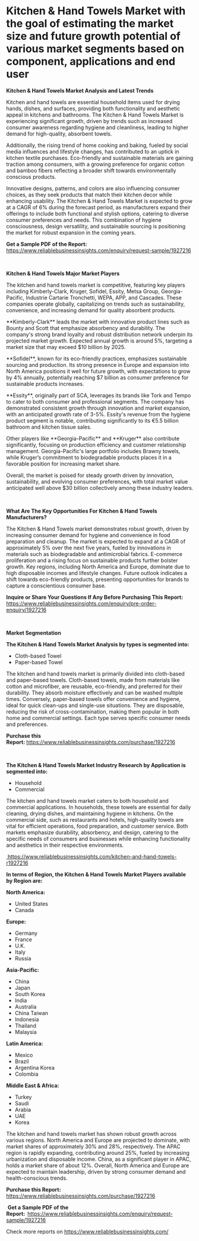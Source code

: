 <p><h1>Kitchen & Hand Towels Market with the goal of estimating the market size and future growth potential of various market segments based on component, applications and end user</h1></p><p><strong>Kitchen & Hand Towels Market Analysis and Latest Trends</strong></p>
<p><p>Kitchen and hand towels are essential household items used for drying hands, dishes, and surfaces, providing both functionality and aesthetic appeal in kitchens and bathrooms. The Kitchen & Hand Towels Market is experiencing significant growth, driven by trends such as increased consumer awareness regarding hygiene and cleanliness, leading to higher demand for high-quality, absorbent towels.</p><p>Additionally, the rising trend of home cooking and baking, fueled by social media influences and lifestyle changes, has contributed to an uptick in kitchen textile purchases. Eco-friendly and sustainable materials are gaining traction among consumers, with a growing preference for organic cotton and bamboo fibers reflecting a broader shift towards environmentally conscious products.</p><p>Innovative designs, patterns, and colors are also influencing consumer choices, as they seek products that match their kitchen decor while enhancing usability. The Kitchen & Hand Towels Market is expected to grow at a CAGR of 6% during the forecast period, as manufacturers expand their offerings to include both functional and stylish options, catering to diverse consumer preferences and needs. This combination of hygiene consciousness, design versatility, and sustainable sourcing is positioning the market for robust expansion in the coming years.</p></p>
<p><strong>Get a Sample PDF of the Report:&nbsp;</strong> <a href="https://www.reliablebusinessinsights.com/enquiry/request-sample/1927216?utm_campaign=2319&utm_medium=2&utm_source=Github&utm_content=ia&utm_term=28032025&utm_id=kitchen-hand-towels">https://www.reliablebusinessinsights.com/enquiry/request-sample/1927216</a></p>
<p>&nbsp;</p>
<p><strong>Kitchen & Hand Towels Major Market Players</strong></p>
<p><p>The kitchen and hand towels market is competitive, featuring key players including Kimberly-Clark, Kruger, Sofidel, Essity, Metsa Group, Georgia-Pacific, Industrie Cartarie Tronchetti, WEPA, APP, and Cascades. These companies operate globally, capitalizing on trends such as sustainability, convenience, and increasing demand for quality absorbent products.</p><p>**Kimberly-Clark** leads the market with innovative product lines such as Bounty and Scott that emphasize absorbency and durability. The company's strong brand loyalty and robust distribution network underpin its projected market growth. Expected annual growth is around 5%, targeting a market size that may exceed $10 billion by 2025.</p><p>**Sofidel**, known for its eco-friendly practices, emphasizes sustainable sourcing and production. Its strong presence in Europe and expansion into North America positions it well for future growth, with expectations to grow by 4% annually, potentially reaching $7 billion as consumer preference for sustainable products increases.</p><p>**Essity**, originally part of SCA, leverages its brands like Tork and Tempo to cater to both consumer and professional segments. The company has demonstrated consistent growth through innovation and market expansion, with an anticipated growth rate of 3-5%. Essity's revenue from the hygiene product segment is notable, contributing significantly to its €5.5 billion bathroom and kitchen tissue sales.</p><p>Other players like **Georgia-Pacific** and **Kruger** also contribute significantly, focusing on production efficiency and customer relationship management. Georgia-Pacific's large portfolio includes Brawny towels, while Kruger’s commitment to biodegradable products places it in a favorable position for increasing market share. </p><p>Overall, the market is poised for steady growth driven by innovation, sustainability, and evolving consumer preferences, with total market value anticipated well above $30 billion collectively among these industry leaders.</p></p>
<p>&nbsp;</p>
<p><strong>What Are The Key Opportunities For Kitchen & Hand Towels Manufacturers?</strong></p>
<p><p>The Kitchen & Hand Towels market demonstrates robust growth, driven by increasing consumer demand for hygiene and convenience in food preparation and cleanup. The market is expected to expand at a CAGR of approximately 5% over the next five years, fueled by innovations in materials such as biodegradable and antimicrobial fabrics. E-commerce proliferation and a rising focus on sustainable products further bolster growth. Key regions, including North America and Europe, dominate due to high disposable incomes and lifestyle changes. Future outlook indicates a shift towards eco-friendly products, presenting opportunities for brands to capture a conscientious consumer base.</p></p>
<p><strong>Inquire or Share Your Questions If Any Before Purchasing This Report:</strong> <a href="https://www.reliablebusinessinsights.com/enquiry/pre-order-enquiry/1927216?utm_campaign=2319&utm_medium=2&utm_source=Github&utm_content=ia&utm_term=28032025&utm_id=kitchen-hand-towels">https://www.reliablebusinessinsights.com/enquiry/pre-order-enquiry/1927216</a></p>
<p>&nbsp;</p>
<p><strong>Market Segmentation</strong></p>
<p><strong>The Kitchen & Hand Towels Market Analysis by types is segmented into:</strong></p>
<p><ul><li>Cloth-based Towel</li><li>Paper-based Towel</li></ul></p>
<p><p>The kitchen and hand towels market is primarily divided into cloth-based and paper-based towels. Cloth-based towels, made from materials like cotton and microfiber, are reusable, eco-friendly, and preferred for their durability. They absorb moisture effectively and can be washed multiple times. Conversely, paper-based towels offer convenience and hygiene, ideal for quick clean-ups and single-use situations. They are disposable, reducing the risk of cross-contamination, making them popular in both home and commercial settings. Each type serves specific consumer needs and preferences.</p></p>
<p><strong>Purchase this Report:&nbsp;</strong><a href="https://www.reliablebusinessinsights.com/purchase/1927216?utm_campaign=2319&utm_medium=2&utm_source=Github&utm_content=ia&utm_term=28032025&utm_id=kitchen-hand-towels">https://www.reliablebusinessinsights.com/purchase/1927216</a></p>
<p>&nbsp;</p>
<p><strong>The Kitchen & Hand Towels Market Industry Research by Application is segmented into:</strong></p>
<p><ul><li>Household</li><li>Commercial</li></ul></p>
<p><p>The kitchen and hand towels market caters to both household and commercial applications. In households, these towels are essential for daily cleaning, drying dishes, and maintaining hygiene in kitchens. On the commercial side, such as restaurants and hotels, high-quality towels are vital for efficient operations, food preparation, and customer service. Both markets emphasize durability, absorbency, and design, catering to the specific needs of consumers and businesses while enhancing functionality and aesthetics in their respective environments.</p></p>
<p><a href="https://www.reliablebusinessinsights.com/kitchen-and-hand-towels-r1927216?utm_campaign=2319&utm_medium=2&utm_source=Github&utm_content=ia&utm_term=28032025&utm_id=kitchen-hand-towels">&nbsp;https://www.reliablebusinessinsights.com/kitchen-and-hand-towels-r1927216</a></p>
<p><strong>In terms of Region, the Kitchen & Hand Towels Market Players available by Region are:</strong></p>
<p>
    <p> <strong> North America: </strong>
        <ul>
            <li>United States</li>
            <li>Canada</li>
        </ul>
        </p> 
    <p> <strong> Europe: </strong>
        <ul>
            <li>Germany</li>
            <li>France</li>
            <li>U.K.</li>
            <li>Italy</li>
            <li>Russia</li>
        </ul>
        </p> 
    <p> <strong> Asia-Pacific: </strong>
        <ul>
            <li>China</li>
            <li>Japan</li>
            <li>South Korea</li>
            <li>India</li>
            <li>Australia</li>
            <li>China Taiwan</li>
            <li>Indonesia</li>
            <li>Thailand</li>
            <li>Malaysia</li>
        </ul>
        </p> 
    <p> <strong> Latin America: </strong>
        <ul>
            <li>Mexico</li>
            <li>Brazil</li>
            <li>Argentina Korea</li>
            <li>Colombia</li>
        </ul>
        </p> 
    <p> <strong> Middle East & Africa: </strong>
        <ul>
            <li>Turkey</li>
            <li>Saudi</li>
            <li>Arabia</li>
            <li>UAE</li>
            <li>Korea</li>
        </ul>
    </p>
    </p>
<p><p>The kitchen and hand towels market has shown robust growth across various regions. North America and Europe are projected to dominate, with market shares of approximately 30% and 28%, respectively. The APAC region is rapidly expanding, contributing around 25%, fueled by increasing urbanization and disposable income. China, as a significant player in APAC, holds a market share of about 12%. Overall, North America and Europe are expected to maintain leadership, driven by strong consumer demand and health-conscious trends.</p></p>
<p><strong>Purchase this Report: </strong><a href="https://www.reliablebusinessinsights.com/purchase/1927216?utm_campaign=2319&utm_medium=2&utm_source=Github&utm_content=ia&utm_term=28032025&utm_id=kitchen-hand-towels">https://www.reliablebusinessinsights.com/purchase/1927216</a></p>
<p>&nbsp;<strong>Get a Sample PDF of the Report:&nbsp;&nbsp;</strong><a href="https://www.reliablebusinessinsights.com/enquiry/request-sample/1927216?utm_campaign=2319&utm_medium=2&utm_source=Github&utm_content=ia&utm_term=28032025&utm_id=kitchen-hand-towels">https://www.reliablebusinessinsights.com/enquiry/request-sample/1927216</a></p>
<p><strong></strong></p>
<p>Check more reports on <a href="https://www.reliablebusinessinsights.com/?utm_campaign=2319&utm_medium=2&utm_source=Github&utm_content=ia&utm_term=28032025&utm_id=kitchen-hand-towels">https://www.reliablebusinessinsights.com/</a></p>